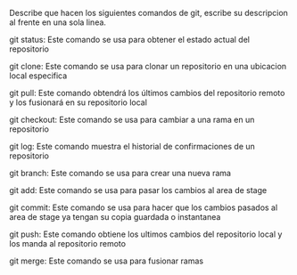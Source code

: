 Describe que hacen los siguientes comandos de git, escribe su descripcion al frente en una sola linea.

git status: Este comando se usa para obtener el estado actual del repositorio

git clone: Este comando se usa para clonar un repositorio en una ubicacion local especifica

git pull: Este comando obtendrá los últimos cambios del repositorio remoto y los fusionará en su repositorio local

git checkout: Este comando se usa para cambiar a una rama en un repositorio 

git log: Este comando muestra el historial de confirmaciones de un repositorio 

git branch: Este comando se usa para crear una nueva rama 

git add: Este comando se usa para pasar los cambios al area de stage

git commit: Este comando se usa para hacer que los cambios pasados al area de stage ya tengan su copia guardada o instantanea

git push: Este comando obtiene los ultimos cambios del repositorio local y los manda al repositorio remoto

git merge: Este comando se usa para fusionar ramas
